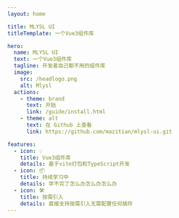 ```yaml
---
layout: home

title: MLYSL UI
titleTemplate: 一个Vue3组件库

hero:
  name: MLYSL UI
  text: 一个Vue3组件库
  tagline: 开发者自己都不用的组件库
  image:
    src: /headlogo.png
    alt: Mlysl
  actions:
    - theme: brand
      text: 开始
      link: /guide/install.html
    - theme: alt
      text: 在 Github 上查看
      link: https://github.com/mazitian/mlysl-ui.git

features:
  - icon: 💡
    title: Vue3组件库
    details: 基于vite打包和TypeScript开发
  - icon: 📦
    title: 持续学习中
    details: 学不完了怎么办怎么办怎么办
  - icon: 🛠️
    title: 按需引入
    details: 直接支持按需引入无需配置任何插件
---
```


<style>
:root {
  --vp-home-hero-name-color: transparent;
  --vp-home-hero-name-background: -webkit-linear-gradient(120deg, #bd34fe, #41d1ff);
  --vp-custom-block-tip-bg: #A3C0F1;
  --vp-custom-block-tip-text: #000;
    /* 图标背景 */
  --vp-home-hero-image-background-image: linear-gradient( 135deg, #bd34fe 10%, #41d1ff 70%);
  --vp-home-hero-image-filter: blur(150px);
}
</style>
